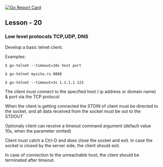 [![Go Report Card](https://goreportcard.com/badge/github.com/lefthander/otus-go-telnet)](https://goreportcard.com/report/github.com/lefthander/otus-go-telnet)

## Lesson - 20
### Low level protocols TCP,UDP, DNS



Develop a basic telnet client.

Examples:

```shell
$ go-telnet --timeout=10s host port

$ go-telnet mysite.ru 8080

$ go-telnet --timeout=3s 1.1.1.1 123
```


The client must connect to the specified host ( ip address or domain name) & port via the TCP protocol

When the client is getting connected the STDIN of client must be directed to the socket, and all data received from the 
socket must be out to the STDOUT

Optionaly client can receive a timeout command argument (default value 10s, when the parameter omited)

Client must catch a Ctrl-D and does close the socket and exit.
In case the socket is closed by the server side, the client should exit.

In case of connection to the unreachable host, the client should be terminated after timeout.

